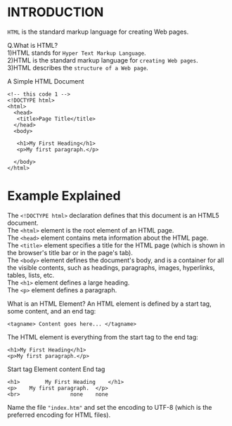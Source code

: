 # INTRODUCTION

`HTML` is the standard markup 
language for creating Web pages.


Q.What is HTML?<br>
1)HTML stands for `Hyper Text Markup Language`.<br>
2)HTML is the standard markup language for `creating Web pages`.<br>
3)HTML describes the `structure of a Web page`.<br>

A Simple HTML Document
```shell
<!-- this code 1 -->
<!DOCTYPE html> 
<html>
  <head>
   <title>Page Title</title>
  </head>
  <body>

   <h1>My First Heading</h1>
   <p>My first paragraph.</p>

  </body>
</html>
```
# Example Explained

The `<!DOCTYPE html>` declaration defines that this document is an HTML5 document.<br>
The `<html>` element is the root element of an HTML page.<br>
The `<head>` element contains meta information about the HTML page.<br>
The `<title>` element specifies a title for the HTML page (which is shown in the browser's title bar or in the page's tab).<br>
The `<body>` element defines the document's body, and is a container for all the visible contents, such as headings, paragraphs, images, hyperlinks, tables, lists, etc.<br>
The `<h1>` element defines a large heading.<br>
The `<p>` element defines a paragraph.<br>

What is an HTML Element?
An HTML element is defined by a start tag, some content, and an end tag:
```shell
<tagname> Content goes here... </tagname>
```
The HTML element is everything from the start tag to the end tag:
```shell
<h1>My First Heading</h1>
<p>My first paragraph.</p>
```
Start tag   Element content	End tag
```shell
<h1>	    My First Heading	</h1>
<p>	   My first paragraph.	</p>
<br>	            none	none
```
Name the file `"index.htm"` and set
 the encoding to UTF-8 (which is the 
preferred encoding for HTML files).
